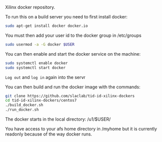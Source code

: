Xilinx docker repository.

To run this on a build server you need to first install docker:
```bash
sudo apt-get install docker docker.io
```

You must then add your user id to the docker group in /etc/groups
```bash
sudo usermod -a -G docker $USER
```

You can then enable and start the docker service on the machine:
```bash
sudo systemctl enable docker
sudo systemctl start docker
```

`Log out` and `log in` again into the servr

You can then build and run the docker image with the commands:

```bash
git clone https://github.com/slaclab/tid-id-xilinx-dockers
cd tid-id-xilinx-dockers/centos7
./build_docker.sh
./run_docker.sh
```

The docker starts in the local directory: /u1/$USER/

You have access to your afs home directory in /myhome but it is currently readonly because of the way docker runs.



